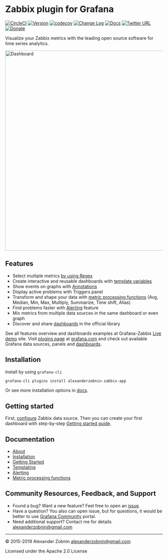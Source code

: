 # Zabbix plugin for Grafana

[![CircleCI](https://circleci.com/gh/alexanderzobnin/grafana-zabbix.svg?style=svg)](https://circleci.com/gh/alexanderzobnin/grafana-zabbix)
[![Version](https://badge.fury.io/gh/alexanderzobnin%2Fgrafana-zabbix.svg)](https://github.com/alexanderzobnin/grafana-zabbix/releases)
[![codecov](https://codecov.io/gh/alexanderzobnin/grafana-zabbix/branch/master/graph/badge.svg)](https://codecov.io/gh/alexanderzobnin/grafana-zabbix)
[![Change Log](https://img.shields.io/badge/change-log-blue.svg?style=flat)](https://github.com/alexanderzobnin/grafana-zabbix/blob/master/CHANGELOG.md)
[![Docs](https://img.shields.io/badge/docs-latest-red.svg?style=flat)](https://alexanderzobnin.github.io/grafana-zabbix)
[![Twitter URL](https://img.shields.io/twitter/url/http/shields.io.svg?style=social&label=Follow)](https://twitter.com/alexanderzobnin)
[![Donate](https://img.shields.io/badge/donate-paypal-2c9eda.svg?style=flat&colorA=0b3684)](https://paypal.me/alexanderzobnin/10)

Visualize your Zabbix metrics with the leading open source software for time series analytics.

<img width="640" alt="Dashboard" src="https://cloud.githubusercontent.com/assets/4932851/16547269/69d67380-4170-11e6-9724-ac8b53cd8b93.png">

## Features

- Select multiple metrics [by using Regex](https://alexanderzobnin.github.io/grafana-zabbix/guides/gettingstarted/#multiple-items-on-one-graph)
- Create interactive and reusable dashboards with [template variables](https://alexanderzobnin.github.io/grafana-zabbix/guides/templating/)
- Show events on graphs with [Annotations](http://docs.grafana.org/reference/annotations/)
- Display active problems with Triggers panel
- Transform and shape your data with [metric processing functions](https://alexanderzobnin.github.io/grafana-zabbix/reference/functions/) (Avg, Median, Min, Max, Multiply, Summarize, Time shift, Alias)
- Find problems faster with [Alerting](https://alexanderzobnin.github.io/grafana-zabbix/reference/alerting/) feature
- Mix metrics from multiple data sources in the same dashboard or even graph
- Discover and share [dashboards](https://grafana.com/dashboards) in the official library

See all features overview and dashboards examples at Grafana-Zabbix [Live demo](http://play.grafana-zabbix.org) site.
Visit [plugins page](https://grafana.com/plugins) at [grafana.com](http://grafana.com) and check out available Grafana data sources, panels and [dashboards](https://grafana.com/dashboards?dataSource=alexanderzobnin-zabbix-datasource).

## Installation

Install by using `grafana-cli`

```sh
grafana-cli plugins install alexanderzobnin-zabbix-app
```

Or see more installation options in [docs](https://alexanderzobnin.github.io/grafana-zabbix/installation/).

## Getting started

First, [configure](https://alexanderzobnin.github.io/grafana-zabbix/configuration/) Zabbix data source. Then you can create your first dashboard with step-by-step [Getting started guide](https://alexanderzobnin.github.io/grafana-zabbix/guides/gettingstarted/).

## Documentation

- [About](https://alexanderzobnin.github.io/grafana-zabbix)
- [Installation](https://alexanderzobnin.github.io/grafana-zabbix/installation)
- [Getting Started](https://alexanderzobnin.github.io/grafana-zabbix/guides/gettingstarted)
- [Templating](https://alexanderzobnin.github.io/grafana-zabbix/guides/templating)
- [Alerting](https://alexanderzobnin.github.io/grafana-zabbix/reference/alerting/)
- [Metric processing functions](https://alexanderzobnin.github.io/grafana-zabbix/reference/functions/)

## Community Resources, Feedback, and Support

- Found a bug? Want a new feature? Feel free to open an [issue](https://github.com/alexanderzobnin/grafana-zabbix/issues/new).
- Have a question? You also can open issue, but for questions, it would be better to use [Grafana Community](https://community.grafana.com/) portal.
- Need additional support? Contact me for details [alexanderzobnin@gmail.com](mailto:alexanderzobnin@gmail.com)

---
:copyright: 2015-2019 Alexander Zobnin alexanderzobnin@gmail.com

Licensed under the Apache 2.0 License

